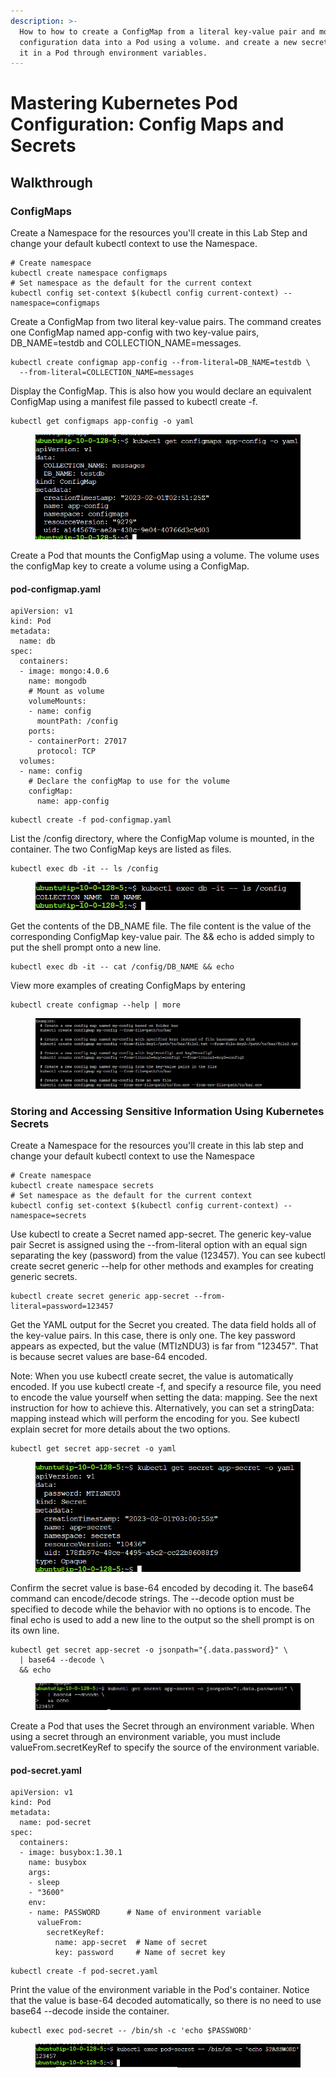 ```yaml
---
description: >-
  How to how to create a ConfigMap from a literal key-value pair and mount the
  configuration data into a Pod using a volume. and create a new secret and use
  it in a Pod through environment variables.
---
```


# Mastering Kubernetes Pod Configuration: Config Maps and Secrets

## Walkthrough

### ConfigMaps

Create a Namespace for the resources you'll create in this Lab Step and change your default kubectl context to use the Namespace.

```
# Create namespace
kubectl create namespace configmaps
# Set namespace as the default for the current context
kubectl config set-context $(kubectl config current-context) --namespace=configmaps
```

Create a ConfigMap from two literal key-value pairs. The command creates one ConfigMap named app-config with two key-value pairs, DB\_NAME=testdb and COLLECTION\_NAME=messages.

```
kubectl create configmap app-config --from-literal=DB_NAME=testdb \
  --from-literal=COLLECTION_NAME=messages
```

Display the ConfigMap. This is also how you would declare an equivalent ConfigMap using a manifest file passed to kubectl create -f.

```
kubectl get configmaps app-config -o yaml
```

<figure><img src="../../../.gitbook/assets/image (6).png" alt=""><figcaption></figcaption></figure>

Create a Pod that mounts the ConfigMap using a volume. The volume uses the configMap key to create a volume using a ConfigMap.

#### pod-configmap.yaml

```
apiVersion: v1
kind: Pod
metadata:
  name: db 
spec:
  containers:
  - image: mongo:4.0.6
    name: mongodb
    # Mount as volume 
    volumeMounts:
    - name: config
      mountPath: /config
    ports:
    - containerPort: 27017
      protocol: TCP
  volumes:
  - name: config
    # Declare the configMap to use for the volume
    configMap:
      name: app-config
```

```
kubectl create -f pod-configmap.yaml
```

List the /config directory, where the ConfigMap volume is mounted, in the container. The two ConfigMap keys are listed as files.

```
kubectl exec db -it -- ls /config
```

<figure><img src="../../../.gitbook/assets/image (3).png" alt=""><figcaption></figcaption></figure>

Get the contents of the DB\_NAME file. The file content is the value of the corresponding ConfigMap key-value pair. The && echo is added simply to put the shell prompt onto a new line.

```
kubectl exec db -it -- cat /config/DB_NAME && echo
```

View more examples of creating ConfigMaps by entering

```
kubectl create configmap --help | more
```

<figure><img src="../../../.gitbook/assets/image (1) (3).png" alt=""><figcaption></figcaption></figure>

### Storing and Accessing Sensitive Information Using Kubernetes Secrets <a href="#lab-page-title" id="lab-page-title"></a>

Create a Namespace for the resources you'll create in this lab step and change your default kubectl context to use the Namespace

```
# Create namespace
kubectl create namespace secrets
# Set namespace as the default for the current context
kubectl config set-context $(kubectl config current-context) --namespace=secrets
```

Use kubectl to create a Secret named app-secret. The generic key-value pair Secret is assigned using the --from-literal option with an equal sign separating the key (password) from the value (123457). You can see kubectl create secret generic --help for other methods and examples for creating generic secrets.

```
kubectl create secret generic app-secret --from-literal=password=123457
```

Get the YAML output for the Secret you created. The data field holds all of the key-value pairs. In this case, there is only one. The key password appears as expected, but the value (MTIzNDU3) is far from "123457". That is because secret values are base-64 encoded.

Note: When you use kubectl create secret, the value is automatically encoded. If you use kubectl create -f, and specify a resource file, you need to encode the value yourself when setting the data: mapping. See the next instruction for how to achieve this. Alternatively, you can set a stringData: mapping instead which will perform the encoding for you. See kubectl explain secret for more details about the two options.

```
kubectl get secret app-secret -o yaml
```

<figure><img src="../../../.gitbook/assets/image (11).png" alt=""><figcaption></figcaption></figure>

Confirm the secret value is base-64 encoded by decoding it. The base64 command can encode/decode strings. The --decode option must be specified to decode while the behavior with no options is to encode. The final echo is used to add a new line to the output so the shell prompt is on its own line.

```
kubectl get secret app-secret -o jsonpath="{.data.password}" \
  | base64 --decode \
  && echo
```

<figure><img src="../../../.gitbook/assets/image (28).png" alt=""><figcaption></figcaption></figure>

Create a Pod that uses the Secret through an environment variable. When using a secret through an environment variable, you must include valueFrom.secretKeyRef to specify the source of the environment variable.

#### pod-secret.yaml

```
apiVersion: v1
kind: Pod
metadata:
  name: pod-secret
spec:
  containers:
  - image: busybox:1.30.1
    name: busybox
    args:
    - sleep
    - "3600"
    env:
    - name: PASSWORD      # Name of environment variable
      valueFrom:
        secretKeyRef:
          name: app-secret  # Name of secret
          key: password     # Name of secret key
```

```
kubectl create -f pod-secret.yaml
```

Print the value of the environment variable in the Pod's container. Notice that the value is base-64 decoded automatically, so there is no need to use base64 --decode inside the container.

```
kubectl exec pod-secret -- /bin/sh -c 'echo $PASSWORD'
```

<figure><img src="../../../.gitbook/assets/image (2).png" alt=""><figcaption></figcaption></figure>
